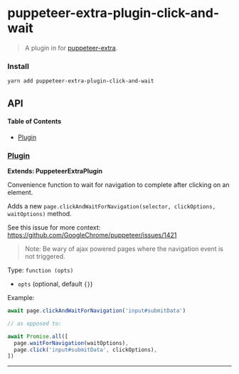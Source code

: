 # puppeteer-extra-plugin-click-and-wait

> A plugin in for [puppeteer-extra](https://github.com/berstend/puppeteer-extra).

### Install

```bash
yarn add puppeteer-extra-plugin-click-and-wait
```

## API

<!-- Generated by documentation.js. Update this documentation by updating the source code. -->

#### Table of Contents

-   [Plugin](#plugin)

### [Plugin](https://github.com/berstend/puppeteer-extra/blob/28977a3c14b1781778aba08311a2840cadbb4403/packages/puppeteer-extra-plugin-click-and-wait/index.js#L24-L39)

**Extends: PuppeteerExtraPlugin**

Convenience function to wait for navigation to complete after clicking on an element.

Adds a new `page.clickAndWaitForNavigation(selector, clickOptions, waitOptions)` method.

See this issue for more context: <https://github.com/GoogleChrome/puppeteer/issues/1421>

> Note: Be wary of ajax powered pages where the navigation event is not triggered.

Type: `function (opts)`

-   `opts`   (optional, default `{}`)

Example:

```javascript
await page.clickAndWaitForNavigation('input#submitData')

// as opposed to:

await Promise.all([
  page.waitForNavigation(waitOptions),
  page.click('input#submitData', clickOptions),
])
```

* * *
